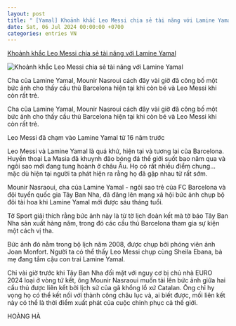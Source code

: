 ```yaml
---
layout: post
title: " [Yamal] Khoảnh khắc Leo Messi chia sẻ tài năng với Lamine Yamal"
date: Sat, 06 Jul 2024 00:00:00 +0700
categories: entries VN
---
```

[Khoảnh khắc Leo Messi chia sẻ tài năng với Lamine Yamal](https://thethao.sggp.org.vn/khoanh-khac-leo-messi-chia-se-tai-nang-voi-lamine-yamal-post747976.html)

![Khoảnh khắc Leo Messi chia sẻ tài năng với Lamine Yamal](https://image.sggp.org.vn/1200x630/Uploaded/2024/evofzyresfj/2024_07_05/yamal-messi-9383.jpg.webp)

Cha của Lamine Yamal, Mounir Nasroui cách đây vài giờ đã công bố một bức ảnh cho thấy cầu thủ Barcelona hiện tại khi còn bé và Leo Messi khi còn rất trẻ.

Cha của Lamine Yamal, Mounir Nasroui cách đây vài giờ đã công bố một bức ảnh cho thấy cầu thủ Barcelona hiện tại khi còn bé và Leo Messi khi còn rất trẻ.

Leo Messi đã chạm vào Lamine Yamal từ 16 năm trước

Leo Messi và Lamine Yamal là quá khứ, hiện tại và tương lai của Barcelona. Huyền thoại La Masia đã khuynh đảo bóng đá thế giới suốt bao năm qua và ngôi sao mới đang tung hoành ở châu Âu. Họ có rất nhiều điểm chung... mặc dù hiện tại người ta phát hiện ra rằng họ đã gặp nhau từ rất sớm.



Mounir Nasraoui, cha của Lamine Yamal - ngôi sao trẻ của FC Barcelona và đội tuyển quốc gia Tây Ban Nha, đã đăng lên mạng xã hội bức ảnh chụp bộ đôi tài hoa khi Lamine Yamal mới được sáu tháng tuổi.

Tờ Sport giải thích rằng bức ảnh này là từ tờ lịch đoàn kết mà tờ báo Tây Ban Nha sản xuất hàng năm, trong đó các cầu thủ Barcelona tham gia sự kiện một cách vị tha.

Bức ảnh đó nằm trong bộ lịch năm 2008, được chụp bởi phóng viên ảnh Joan Monfort. Người ta có thể thấy Leo Messi chụp cùng Sheila Ebana, bà mẹ đang tắm cậu con trai Lamine Yamal.

Chỉ vài giờ trước khi Tây Ban Nha đối mặt với nguy cơ bị chủ nhà EURO 2024 loại ở vòng tứ kết, ông Mounir Nasraoui muốn tải lên bức ảnh giữa hai cầu thủ được liên kết bởi lịch sử của gã khổng lồ xứ Catalan. Ông chỉ hy vọng họ có thể kết nối với thành công châu lục và, ai biết được, mối liên kết này có thể là thời điểm xuất phát của cuộc chinh phục cả thế giới.

HOÀNG HÀ

